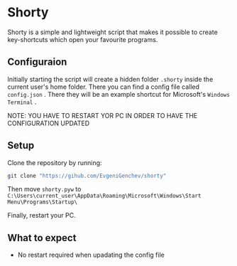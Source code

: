 # Shorty

Shorty is a simple and lightweight script that makes it possible to create key-shortcuts which open your favourite programs.

## Configuraion

Initially starting the script will create a hidden folder `.shorty` inside the current user's home folder. There you can find a config file called `config.json` . There they will be an example shortcut for Microsoft's `Windows Terminal` . 



NOTE: YOU HAVE TO RESTART YOR PC IN ORDER TO HAVE THE CONFIGURATION UPDATED 

## Setup

Clone the repository by running:

```bash
git clone "https://gihub.com/EvgeniGenchev/shorty"
```

Then move `shorty.pyw` to `C:\Users\current_user\AppData\Roaming\Microsoft\Windows\Start Menu\Programs\Startup\`

Finally, restart your PC.

## What to expect

- No restart required when upadating the config file



